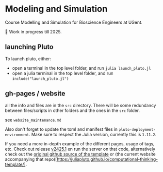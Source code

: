 # Modeling and Simulation

Course Modelling and Simulation for Bioscience Engineers at UGent. 

🚧 Work in progress till 2025. 

## launching Pluto

To launch pluto, either:
- open a terminal in the top level folder, and run `julia launch_pluto.jl`
- open a julia terminal in the top level folder, and run `include("launch_pluto.jl")`

## gh-pages / website

all the info and files are in the `src` directory. There will be some redundancy between files/scripts in other folders and the ones in the `src` folder. 

see `website_maintenance.md`

Also don't forget to update the toml and manifest files in `pluto-deployment-environment`. Make sure to respect the Julia version, currently this is `1.11.2`.

If you need a more in-depth example of the different pages, usage of tags, etc. Check out release [v2425.1](https://github.com/Kermit-UGent/ModSim/releases/tag/v2425.1) en run the server on that code, alternatively check out the [original github source of the template](https://github.com/JuliaPluto/computational-thinking-template) or (the current website accompanying that repo)[https://juliapluto.github.io/computational-thinking-template/].